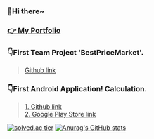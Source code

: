 <h3> 👋Hi there~</h3>      
      
### <a href="https://devjsy0897.github.io/devjsy0897/main">👉 My Portfolio </a>

### 👇First Team Project 'BestPriceMarket'.
> <a href="https://github.com/sowon-dev/bestPriceMarket">Github link</a>

### 👇First Android Application! Calculation.      
> <a href="https://github.com/devjsy0897/Cal">1. Github link</a>      
> <a href="https://play.google.com/store/apps/details?id=com.jsy.cal&hl=ko">2. Google Play Store link</a>

[![solved.ac tier](http://mazassumnida.wtf/api/generate_badge?boj=devjsy0897)](https://solved.ac/devjsy0897)
[![Anurag's GitHub stats](https://github-readme-stats.vercel.app/api?username=devjsy0897)](https://github.com/anuraghazra/github-readme-stats&show_icons=true&theme=dark)

